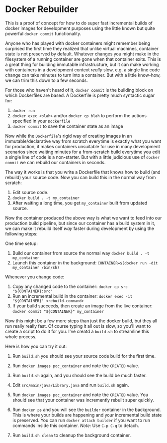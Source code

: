 # Docker Rebuilder

This is a proof of concept for how to do super fast incremental builds
of docker images for development purposes using the little known but
quite powerful `docker commit` functionality.

Anyone who has played with docker containers might remember being
surprised the first time they realized that unlike virtual machines,
container state is not preserved by default. Whatever changes you
might make in the filesystem of a running container are gone when that
container exits. This is a great thing for building immutable
infrastructure, but it can make working with containers in a
development context *really* slow, e.g. a single line code change can
take minutes to turn into a container. But with a little know-how, we
can trim this down to a few seconds.

For those who haven't heard of it, `docker commit` is the building
block on which Dockerfiles are based. A Dockerfile is pretty much
syntactic sugar for:

1. `docker run`
2. `docker exec <blah>` and/or `docker cp blah` to perform the actions specified in your `Dockerfile`
3. `docker commit` to save the container state as an image

Now while the `Dockerfile`'s rigid way of creating images in an
immutable/declarative way from scratch everytime is exactly what you
want for production, it makes containers unsuitable for use in many
development scenarios since waiting minutes for a from-scratch build
everytime you edit a single line of code is a non-starter. But with a
little judicious use of `docker commit` we can rebuild our containers
in seconds.

The way it works is that you write a Dockerfile that knows how to
build (and rebuild) your source code. Now you can build this in the
normal way from scratch:

1. Edit source code.
2. `docker build . -t my_container`
3. After waiting a long time, you get `my_container` built from updated source.

Now the container produced the above way is what we want to feed into
our production build pipeline, but since our container has a build
system in it, we can make it rebuild itself *way* faster during
development by using the following steps:

One time setup:

1. Build our container from source the normal way `docker build . -t my_container`
2. Launch this container in the background: `CONTAINER=$(docker run -dit my_container /bin/sh)`

Whenever you change code:

1. Copy any changed code to the container: `docker cp src "${CONTAINER}:src"`
2. Run an incremental build in the container: `docker exec -it "${CONTAINER}" <rebuild-command>`
3. If your build succeeds, then create an image from the live container: `docker commit "${CONTAINER}" my_container`

Now this might be a few more steps than just the docker build, but
they all run really really fast. Of course typing it all out is slow,
so you'll want to create a script to do it for you. I've creatd a
`build.sh` to streamline this whole process.

Here is how you can try it out:

1. Run `build.sh` you should see your source code build for the first
   time.

2. Run `docker images poc_container` and note the `CREATED` value.

3. Run `build.sh` again, and you should see the build be much faster.

4. Edit `src/main/java/Library.java` and run `build.sh` again.

5. Run `docker images poc_container` and note the `CREATED` value. You
   should see that your container was incremently rebuilt super quickly.

5. Run `docker ps` and you will see the `builder` container in the
   background. This is where your builds are happening and your
   incremental build state is preserved. You can run `docker attach
   builder` if you want to run commands inside this container. *Note:*
   Use `C-p C-q` to detach.

5. Run `build.sh clean` to cleanup the background container.
